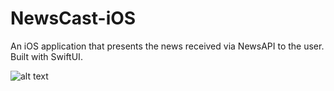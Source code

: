 # NewsCast-iOS
An iOS application that presents the news received via NewsAPI to the user. Built with SwiftUI.

![alt text](/screen-recording.gif)
